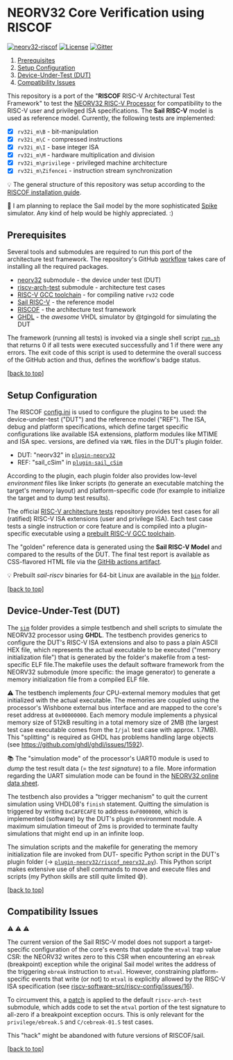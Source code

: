 # NEORV32 Core Verification using RISCOF

[![neorv32-riscof](https://img.shields.io/github/workflow/status/stnolting/neorv32-riscof/NEORV32%20RISCOF%20Verification/main?longCache=true&style=flat-square&label=neorv32-riscof&logo=Github%20Actions&logoColor=fff)](https://github.com/stnolting/neorv32-riscof/actions/workflows/main.yml)
[![License](https://img.shields.io/github/license/stnolting/neorv32-riscof?longCache=true&style=flat-square&label=License)](https://github.com/stnolting/neorv32-riscof/blob/main/LICENSE)
[![Gitter](https://img.shields.io/badge/Chat-on%20gitter-4db797.svg?longCache=true&style=flat-square&logo=gitter&logoColor=e8ecef)](https://gitter.im/neorv32/community)

1. [Prerequisites](#Prerequisites)
2. [Setup Configuration](#Setup-Configuration)
3. [Device-Under-Test (DUT)](#Device-Under-Test-DUT)
4. [Compatibility Issues](#Compatibility-Issues)

This repository is a port of the "**RISCOF** RISC-V Architectural Test Framework" to test the
[NEORV32 RISC-V Processor](https://github.com/stnolting/neorv32) for compatibility to the RISC-V
user and privileged ISA specifications. The **Sail RISC-V** model is used as reference model.
Currently, the following tests are implemented:

- [x] `rv32i_m\B` - bit-manipulation
- [x] `rv32i_m\C` - compressed instructions
- [x] `rv32i_m\I` - base integer ISA
- [x] `rv32i_m\M` - hardware multiplication and division
- [x] `rv32i_m\privilege` - privileged machine architecture
- [x] `rv32i_m\Zifencei` - instruction stream synchronization

:bulb: The general structure of this repository was setup according to the
[RISCOF installation guide](https://riscof.readthedocs.io/en/stable/installation.html).

:loudspeaker: I am planning to replace the Sail model by the more sophisticated
[Spike](https://github.com/riscv-software-src/riscv-isa-sim) simulator. Any kind of help would be highly
appreciated. :)


## Prerequisites

Several tools and submodules are required to run this port of the architecture test framework.
The repository's GitHub [workflow](https://github.com/stnolting/neorv32-riscof/blob/main/.github/workflows/main.yml)
takes care of installing all the required packages.

* [neorv32](https://github.com/stnolting/neorv32) submodule - the device under test (DUT)
* [riscv-arch-test](https://github.com/riscv-non-isa/riscv-arch-test) submodule - architecture test cases
* [RISC-V GCC toolchain](https://github.com/stnolting/riscv-gcc-prebuilt) - for compiling native `rv32` code
* [Sail RISC-V](https://github.com/riscv/sail-riscv) - the reference model
* [RISCOF](https://github.com/riscv-software-src/riscof) - the architecture test framework
* [GHDL](https://github.com/ghdl/ghdl) - the _awesome_ VHDL simulator by @tgingold for simulating the DUT

The framework (running all tests) is invoked via a single shell script
[`run.sh`](https://github.com/stnolting/neorv32-riscof/blob/main/run.sh) that returns 0 if all tests were executed
successfully and 1 if there were any errors. The exit code of this script is used to determine the overall success
of the GitHub action and thus, defines the workflow's badge status.

[[back to top](#NEORV32-Core-Verification-using-RISCOF)]


## Setup Configuration

The RISCOF [config.ini](https://github.com/stnolting/neorv32-riscof/blob/main/config.ini) is used to configure
the plugins to be used: the device-under-test ("DUT") and the reference model ("REF").
The ISA, debug and platform specifications, which define target specific configurations like available ISA
extensions, platform modules like MTIME and ISA spec. versions, are defined via `YAML` files in the DUT's
plugin folder.

* DUT: "neorv32" in [`plugin-neorv32`](https://github.com/stnolting/neorv32-riscof/tree/main/plugin-neorv32)
* REF: "sail_cSim" in [`plugin-sail_cSim`](https://github.com/stnolting/neorv32-riscof/tree/main/plugin-sail_cSim)

According to the plugin, each plugin folder also provides low-level _environment_ files like linker scripts
(to generate an executable matching the target's memory layout) and platform-specific code (for example to
initialize the target and to dump test results).

The official [RISC-V architecture tests](https://github.com/riscv-non-isa/riscv-arch-test) repository
provides test cases for all (ratified) RISC-V ISA extensions (user and privilege ISA). Each test case tests
a single instruction or core feature and is compiled into a plugin-specific executable
using a [prebuilt RISC-V GCC toolchain](https://github.com/stnolting/riscv-gcc-prebuilt).

The "golden" reference data is generated using the **Sail RISC-V Model** and
compared to the results of the DUT. The final test report is available as CSS-flavored HTML file via the
[GitHib actions artifact](https://github.com/stnolting/neorv32-riscof/actions).

:bulb: Prebuilt _sail-riscv_ binaries for 64-bit Linux are available in the
[`bin`](https://github.com/stnolting/neorv32-riscof/tree/main/bin) folder.

[[back to top](#NEORV32-Core-Verification-using-RISCOF)]


## Device-Under-Test (DUT)

The [`sim`](https://github.com/stnolting/neorv32-riscof/tree/main/sim) folder provides a simple testbench and
shell scripts to simulate the NEORV32 processor using **GHDL**. The testbench provides generics to configure the
DUT's RISC-V ISA extensions and also to pass a plain ASCII HEX file, which represents the actual executable
to be executed ("memory initialization file") that is generated by the folder's makefile from a test-specific
ELF file.The makefile uses the default software framework from the NEORV32 submodule (more specific: the image
generator) to generate a memory initialization file from a compiled ELF file.

:warning: The testbench implements _four_ CPU-external memory modules that get initialized with the actual executable.
The memories are coupled using the processor's Wishbone external bus interface and are mapped to
the core's reset address at `0x00000000`.
Each memory module implements a physical memory size of 512kB resulting in a total memory size of 2MB (the
largest test case executable comes from the `I/jal` test case with approx. 1.7MB). This "splitting" is required as GHDL has
problems handling large objects (see https://github.com/ghdl/ghdl/issues/1592).

:books: The "simulation mode" of the processor's UART0 module is used to _dump_ the test result data (= the
_test signature_) to a file. More information regarding the UART simulation mode can be found in the
[NEORV32 online data sheet](https://stnolting.github.io/neorv32/).

The testbench also provides a "trigger mechanism" to quit the current simulation using VHDL08's `finish`
statement. Quitting the simulation is triggered by writing `0xCAFECAFE` to address `0xF0000000`, which
is implemented (software) by the DUT's plugin environment module. A maximum simulation timeout of 2ms is
provided to terminate faulty simulations that might end up in an infinite loop.

The simulation scripts and the makefile for generating the memory initialization file are invoked from DUT-
specific Python script in the DUT's plugin folder
(-> [`plugin-neorv32/riscof_neorv32.py`](https://github.com/stnolting/neorv32-riscof/blob/main/plugin-neorv32/riscof_neorv32.py)).
This Python script makes extensive use of shell commands to move and execute files and scripts
(my Python skills are still quite limited 😅).

[[back to top](#NEORV32-Core-Verification-using-RISCOF)]


## Compatibility Issues

:warning: :warning: :warning:

The current version of the Sail RISC-V model does not support a target-specific configuration of the
core's events that update the `mtval` trap value CSR: the NEORV32 writes zero to this CSR when encountering an `ebreak`
(breakpoint) exception while the original Sail model writes the address of the triggering `ebreak` instruction
to `mtval`. However, constraining platform-specific events that write (or not) to `mtval` is explicitly
allowed by the RISC-V ISA specification
(see [riscv-software-src/riscv-config/issues/16](https://github.com/riscv-software-src/riscv-config/issues/16)).

To circumvent this, a [patch](https://github.com/stnolting/neorv32-riscof/blob/main/riscv-arch-test.mtval_ebreak.patch)
is applied to the default `riscv-arch-test` submodule, which adds code to set the `mtval` portion of the test
signature to all-zero if a breakpoint exception occurs.
This is only relevant for the `privilege/ebreak.S` and `C/cebreak-01.S` test cases.

This "hack" might be abandoned with future versions of RISCOF/sail.

[[back to top](#NEORV32-Core-Verification-using-RISCOF)]
